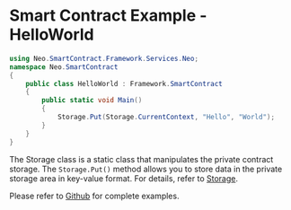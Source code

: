 # Smart Contract Example - HelloWorld

```c#
using Neo.SmartContract.Framework.Services.Neo;
namespace Neo.SmartContract
{
    public class HelloWorld : Framework.SmartContract
    {
        public static void Main()
        {
            Storage.Put(Storage.CurrentContext, "Hello", "World");
        }
    }
}
```

The Storage class is a static class that manipulates the private contract storage. The `Storage.Put()` method allows you to store data in the private storage area in key-value format. For details, refer to [Storage](../../reference/scapi/fw/dotnet/neo/Storage.md).

Please refer to [Github](https://github.com/neo-project/examples) for complete examples.
